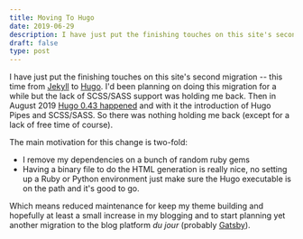 ```yaml
---
title: Moving To Hugo
date: 2019-06-29
description: I have just put the finishing touches on this site's second migration -- this time from Jekyll to Hugo. I'd been planning on doing this migration for a while but the lack of SCSS/SASS support was holding me back. Then in August 2019 Hugo 0.43 happened and with it the introduction of Hugo Pipes and SCSS/SASS. So there was nothing holding me back (except for a lack of free time of course).
draft: false
type: post
---
```


I have just put the finishing touches on this site's second migration -- this time from [Jekyll](http://jekyllrb.com/) to [Hugo](https://gohugo.io/). I'd been planning on doing this migration for a while but the lack of SCSS/SASS support was holding me back. Then in August 2019 [Hugo 0.43 happened](https://gohugo.io/news/0.43-relnotes/) and with it the introduction of Hugo Pipes and SCSS/SASS. So there was nothing holding me back (except for a lack of free time of course).

The main motivation for this change is two-fold: 

* I remove my dependencies on a bunch of random ruby gems
* Having a binary file to do the HTML generation is really nice, no setting up a Ruby or Python environment just make sure the Hugo executable is on the path and it's good to go.

Which means reduced maintenance for keep my theme building and hopefully at least a small increase in my blogging and to start planning yet another migration to the blog platform *du jour* (probably [Gatsby](https://www.gatsbyjs.org/)).